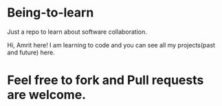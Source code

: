 # Being-to-learn
Just a repo to learn about software collaboration.

Hi, Amrit here! I am learning to code and you can see all my projects(past and future) here. 

# Feel free to fork and Pull requests are welcome. 

